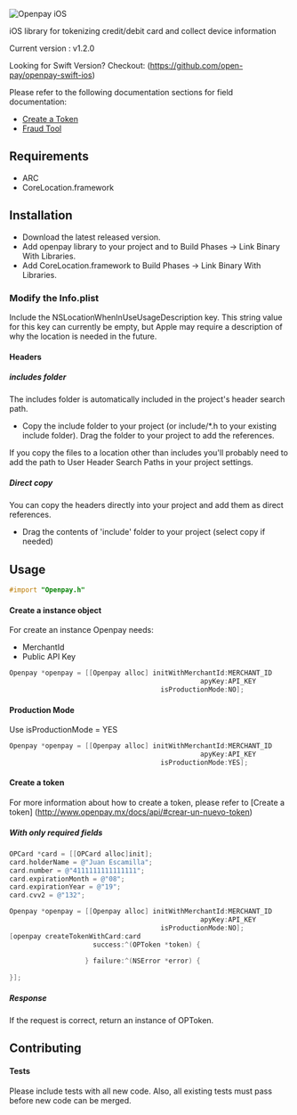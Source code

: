 ![Openpay iOS](http://www.openpay.mx/img/github/ios.jpg)

iOS library for tokenizing credit/debit card and collect device information

Current version : v1.2.0

Looking for Swift Version? Checkout: (https://github.com/open-pay/openpay-swift-ios)

Please refer to the following documentation sections for field documentation:
* [Create a Token](http://www.openpay.mx/docs/api/#crear-un-nuevo-token)
* [Fraud Tool](http://www.openpay.mx/docs/fraud-tool.html)

## Requirements

- ARC
- CoreLocation.framework

## Installation

- Download the latest released version.
- Add openpay library to your project and to Build Phases -> Link Binary With Libraries.
- Add CoreLocation.framework to Build Phases -> Link Binary With Libraries.

### Modify the Info.plist
Include the NSLocationWhenInUseUsageDescription key. This string value for this key can currently be empty, but Apple may require a description of why the location is needed in the future.

#### Headers

##### includes folder
The includes folder is automatically included in the project's header search path.

- Copy the include folder to your project (or include/*.h to your existing include folder). Drag the folder to your project to add the references.

If you copy the files to a location other than includes you'll probably need to add the path to User Header Search Paths in your project settings.

##### Direct copy
You can copy the headers directly into your project and add them as direct references.
- Drag the contents of 'include' folder to your project (select copy if needed)

## Usage

```objectivec
#import "Openpay.h"
```

#### Create a instance object

For create an instance Openpay needs:
- MerchantId
- Public API Key

```objectivec
Openpay *openpay = [[Openpay alloc] initWithMerchantId:MERCHANT_ID 
                                                apyKey:API_KEY
                                      isProductionMode:NO];
```

#### Production Mode

Use isProductionMode = YES

```objectivec
Openpay *openpay = [[Openpay alloc] initWithMerchantId:MERCHANT_ID 
                                                apyKey:API_KEY
                                      isProductionMode:YES];
```


#### Create a token

For more information about how to create a token, please refer to [Create a token] (http://www.openpay.mx/docs/api/#crear-un-nuevo-token) 

##### With only required fields

```objectivec
OPCard *card = [[OPCard alloc]init];
card.holderName = @"Juan Escamilla";
card.number = @"4111111111111111";
card.expirationMonth = @"08";
card.expirationYear = @"19";
card.cvv2 = @"132";

Openpay *openpay = [[Openpay alloc] initWithMerchantId:MERCHANT_ID 
                                                apyKey:API_KEY
                                      isProductionMode:NO];
[openpay createTokenWithCard:card
                     success:^(OPToken *token) {
                               
                   } failure:^(NSError *error) {
   
}];
```

##### Response

If the request is correct, return an instance of OPToken.


## Contributing


#### Tests

Please include tests with all new code. Also, all existing tests must pass before new code can be merged.
